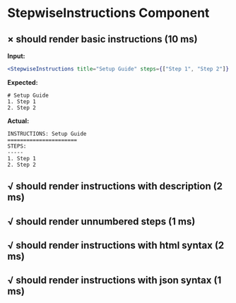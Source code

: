 # StepwiseInstructions Component

## × should render basic instructions (10 ms)
**Input:**
```jsx
<StepwiseInstructions title="Setup Guide" steps={["Step 1", "Step 2"]} />
```

**Expected:**
```
# Setup Guide
1. Step 1
2. Step 2
```

**Actual:**
```
INSTRUCTIONS: Setup Guide
======================
STEPS:
-----
1. Step 1
2. Step 2
```

## √ should render instructions with description (2 ms)
## √ should render unnumbered steps (1 ms)
## √ should render instructions with html syntax (2 ms)
## √ should render instructions with json syntax (1 ms)
